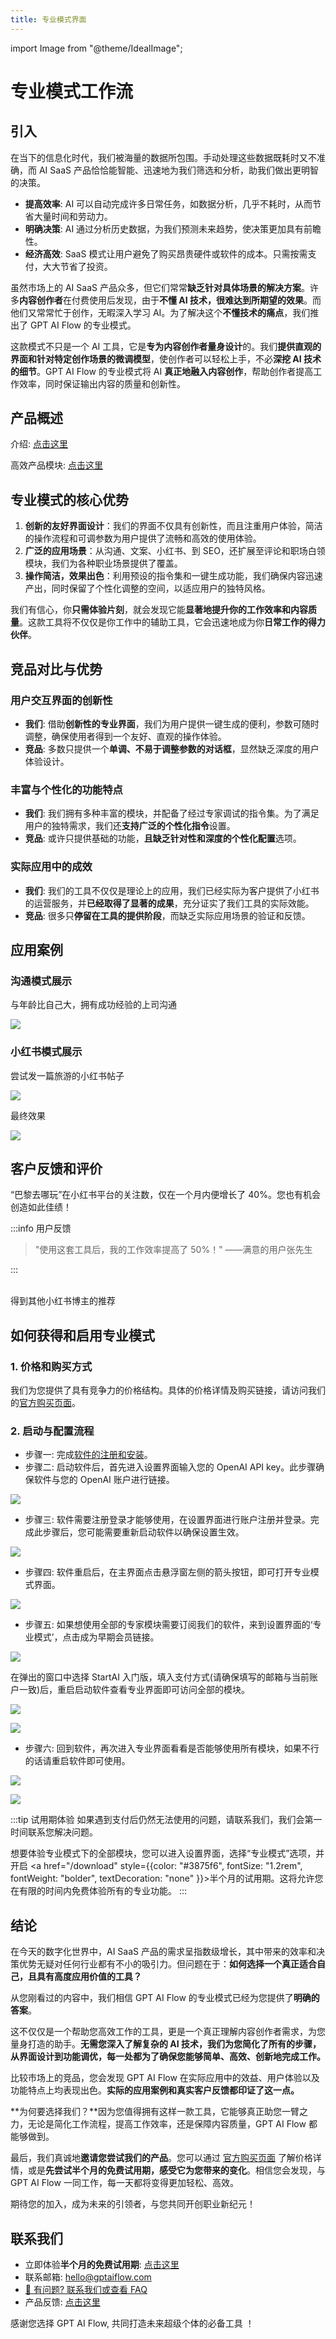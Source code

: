 ```yaml
---
title: 专业模式界面
---
```


import Image from "@theme/IdealImage";

# 专业模式工作流

## 引入

在当下的信息化时代，我们被海量的数据所包围。手动处理这些数据既耗时又不准确，而 AI SaaS 产品恰恰能智能、迅速地为我们筛选和分析，助我们做出更明智的决策。

- **提高效率**: AI 可以自动完成许多日常任务，如数据分析，几乎不耗时，从而节省大量时间和劳动力。
- **明确决策**: AI 通过分析历史数据，为我们预测未来趋势，使决策更加具有前瞻性。
- **经济高效**: SaaS 模式让用户避免了购买昂贵硬件或软件的成本。只需按需支付，大大节省了投资。

虽然市场上的 AI SaaS 产品众多，但它们常常**缺乏针对具体场景的解决方案**。许多**内容创作者**在付费使用后发现，由于**不懂 AI 技术，很难达到所期望的效果**。而他们又常常忙于创作，无暇深入学习 AI。为了解决这个**不懂技术的痛点**，我们推出了 GPT AI Flow 的专业模式。

这款模式不只是一个 AI 工具，它是**专为内容创作者量身设计**的。我们**提供直观的界面和针对特定创作场景的微调模型**，使创作者可以轻松上手，不必**深挖 AI 技术的细节**。GPT AI Flow 的专业模式将 AI **真正地融入内容创作**，帮助创作者提高工作效率，同时保证输出内容的质量和创新性。

## 产品概述

介绍: [点击这里](../1-intro/index.md)

高效产品模块: [点击这里](./2-modules.md)

## 专业模式的核心优势

1. **创新的友好界面设计**：我们的界面不仅具有创新性，而且注重用户体验，简洁的操作流程和可调参数为用户提供了流畅和高效的使用体验。
2. **广泛的应用场景**：从沟通、文案、小红书、到 SEO，还扩展至评论和职场白领模块，我们为各种职业场景提供了覆盖。
3. **操作简洁，效果出色**：利用预设的指令集和一键生成功能，我们确保内容迅速产出，同时保留了个性化调整的空间，以适应用户的独特风格。

我们有信心，你**只需体验片刻**，就会发现它能**显著地提升你的工作效率和内容质量**。这款工具将不仅仅是你工作中的辅助工具，它会迅速地成为你**日常工作的得力伙伴**。

## 竞品对比与优势

### 用户交互界面的创新性

- **我们**: 借助**创新性的专业界面**，我们为用户提供一键生成的便利，参数可随时调整，确保使用者得到一个友好、直观的操作体验。
- **竞品**: 多数只提供一个**单调、不易于调整参数的对话框**，显然缺乏深度的用户体验设计。

### 丰富与个性化的功能特点

- **我们**: 我们拥有多种丰富的模块，并配备了经过专家调试的指令集。为了满足用户的独特需求，我们还**支持广泛的个性化指令**设置。
- **竞品**: 或许只提供基础的功能，**且缺乏针对性和深度的个性化配置**选项。

### 实际应用中的成效

- **我们**: 我们的工具不仅仅是理论上的应用，我们已经实际为客户提供了小红书的运营服务，并**已经取得了显著的成果**，充分证实了我们工具的实际效能。
- **竞品**: 很多只**停留在工具的提供阶段**，而缺乏实际应用场景的验证和反馈。

## 应用案例

### 沟通模式展示

与年龄比自己大，拥有成功经验的上司沟通

![](./img/5-proMode-presentation/2023-08-23-img-1-GPT%20AI%20Flow%20工具介绍与使用-应用.png)

### 小红书模式展示

尝试发一篇旅游的小红书帖子

![](./img/5-proMode-presentation/2023-08-23-img-2-2-gif-专业模式使用.gif)

最终效果

![](./img/5-proMode-presentation/2023-08-23-img-2-proMode-demo-xiaohognshu.png)

## 客户反馈和评价

“巴黎去哪玩”在小红书平台的关注数，仅在一个月内便增长了 40%。您也有机会创造如此佳绩！

:::info 用户反馈

> "使用这套工具后，我的工作效率提高了 50%！" ——满意的用户张先生

:::

<div style={{display:"flex", flexWrap: "wrap"}}>
    <Image img={require("./img/5-proMode-presentation/followparis/2023-08-23-img-1-xiaohognshu-followparis-7-days-data.png")} style={{ width: 300, marginLeft: "1rem", marginTop: "1rem" }} />
    <Image img={require("./img/5-proMode-presentation/followparis/2023-08-23-img-2-xiaohognshu-followparis-7-days-data.png")} style={{ width: 300, marginLeft: "1rem", marginTop: "1rem" }} />
    <Image img={require("./img/5-proMode-presentation/followparis/2023-08-23-img-3-xiaohognshu-followparis-7-days-data.png")} style={{ width: 300, marginLeft: "1rem", marginTop: "1rem" }} />
    <div style={{marginLeft: "1rem", marginTop: "1rem"}}>
    得到其他小红书博主的推荐
        <Image img={require("./img/5-proMode-presentation/followparis/2023-08-23-img-5-xiaohognshu-followparis-be-recommanded.png")} style={{ width: 300 }} />
    </div>
</div>

## 如何获得和启用专业模式

### 1. 价格和购买方式

我们为您提供了具有竞争力的价格结构。具体的价格详情及购买链接，请访问我们的[官方购买页面](/business/prices-table)。

### 2. 启动与配置流程

- 步骤一: 完成[软件的注册和安装](./3-registration-process.md#下载-gpt-ai-flow-软件安装)。
- 步骤二: 启动软件后，首先进入设置界面输入您的 OpenAI API key。此步骤确保软件与您的 OpenAI 账户进行链接。

![](./img/5-proMode-presentation/2023-08-23-img-3-填写%20API%20key.png)

- 步骤三: 软件需要注册登录才能够使用，在设置界面进行账户注册并登录。完成此步骤后，您可能需要重新启动软件以确保设置生效。

![](./img/5-proMode-presentation/2023-08-23-img-4-账户注册.png)

- 步骤四: 软件重启后，在主界面点击悬浮窗左侧的箭头按钮，即可打开专业模式界面。

![](./img/3-registration-process/2023-08-25-img-4-freeAI-version-of-gpt-ai-flow.png)

- 步骤五: 如果想使用全部的专家模块需要订阅我们的软件，来到设置界面的‘专业模式’，点击成为早期会员链接。

![](./img/3-registration-process/2023-08-25-img-1-to-be-a-member.png)

在弹出的窗口中选择 StartAI 入门版，填入支付方式(请确保填写的邮箱与当前账户一致)后，重启启动软件查看专业界面即可访问全部的模块。

![](./img/3-registration-process/2023-08-25-img-2-business-payment-page.png)

![](./img/3-registration-process/2023-08-25-img-3-payment-confirmation-page.png)

- 步骤六: 回到软件，再次进入专业界面看看是否能够使用所有模块，如果不行的话请重启软件即可使用。

![](./img/5-proMode-presentation/2023-08-23-img-5-专业模式使用.png)

![](./img/5-proMode-presentation/2023-08-23-img-6-专业模式使用-2.png)

:::tip 试用期体验
如果遇到支付后仍然无法使用的问题，请联系我们，我们会第一时间联系您解决问题。

想要体验专业模式下的全部模块，您可以进入设置界面，选择“专业模式”选项，并开启 <a href="/download" style={{color: "#3875f6", fontSize: "1.2rem", fontWeight: "bolder", textDecoration: "none" }}>半个月的试用期</a>。这将允许您在有限的时间内免费体验所有的专业功能。
:::

## 结论

在今天的数字化世界中，AI SaaS 产品的需求呈指数级增长，其中带来的效率和决策优势无疑对任何行业都有不小的吸引力。但问题在于：**如何选择一个真正适合自己，且具有高度应用价值的工具？**

从您刚看过的内容中，我们相信 GPT AI Flow 的专业模式已经为您提供了**明确的答案**。

这不仅仅是一个帮助您高效工作的工具，更是一个真正理解内容创作者需求，为您量身打造的助手。**无需您深入了解复杂的 AI 技术，我们为您简化了所有的步骤，从界面设计到功能调优，每一处都为了确保您能够简单、高效、创新地完成工作。**

比较市场上的竞品，您会发现 GPT AI Flow 在实际应用中的效益、用户体验以及功能特点上均表现出色。**实际的应用案例和真实客户反馈都印证了这一点。**

**为何要选择我们？**因为您值得拥有这样一款工具，它能够真正助您一臂之力，无论是简化工作流程，提高工作效率，还是保障内容质量，GPT AI Flow 都能够做到。

最后，我们真诚地**邀请您尝试我们的产品**。您可以通过 [官方购买页面](/business/prices-table) 了解价格详情，或是**先尝试半个月的免费试用期，感受它为您带来的变化**。相信您会发现，与 GPT AI Flow 一同工作，每一天都将变得更加轻松、高效。

期待您的加入，成为未来的引领者，与您共同开创职业新纪元！

## 联系我们

- 立即体验**半个月的免费试用期**: [点击这里](/download)
- 联系邮箱: hello@gptaiflow.com
- [💬 有问题? 联系我们或查看 FAQ](./6-faq.md)
- 产品反馈: [点击这里](https://wj.qq.com/s2/12214642/c9c6)

感谢您选择 GPT AI Flow, 共同打造未来超级个体的必备工具 ！
